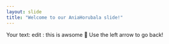 ```yaml
---
layout: slide
title: "Welcome to our AniaHorubala slide!"
---
```

Your text: edit : this is awsome :tada:
Use the left arrow to go back!
